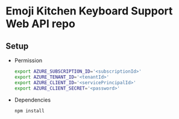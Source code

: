 # Emoji Kitchen Keyboard Support Web API repo

## Setup
- Permission
  ```sh
  export AZURE_SUBSCRIPTION_ID='<subscriptionId>'
  export AZURE_TENANT_ID='<tenantId>'
  export AZURE_CLIENT_ID='<servicePrincipalId>'
  export AZURE_CLIENT_SECRET='<password>'
  ```
- Dependencies
  ```sh
  npm install
  ```
